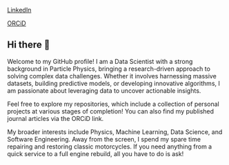 [LinkedIn](https://www.linkedin.com/in/christopher-j-abel/)

[ORCiD](https://orcid.org/0000-0002-6707-0586)

## Hi there 👋
Welcome to my GitHub profile! I am a Data Scientist with a strong background in Particle Physics, bringing a research-driven approach to solving complex data challenges. Whether it involves harnessing massive datasets, building predictive models, or developing innovative algorithms, I am passionate about leveraging data to uncover actionable insights.

Feel free to explore my repositories, which include a collection of personal projects at various stages of completion! You can also find my published journal articles via the ORCiD link.

My broader interests include Physics, Machine Learning, Data Science, and Software Engineering. Away from the screen, I spend my spare time repairing and restoring classic motorcycles. If you need anything from a quick service to a full engine rebuild, all you have to do is ask!

<!--
**ChrisAbel540/ChrisAbel540** is a ✨ _special_ ✨ repository because its `README.md` (this file) appears on your GitHub profile.

Here are some ideas to get you started:

- 🔭 I’m currently working on ...
- 🌱 I’m currently learning ...
- 👯 I’m looking to collaborate on ...
- 🤔 I’m looking for help with ...
- 💬 Ask me about ...
- 📫 How to reach me: ...
- 😄 Pronouns: ...
- ⚡ Fun fact: ...
-->
